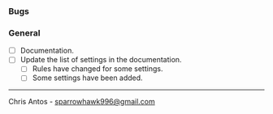 ### Bugs

### General
- [ ] Documentation.
- [ ] Update the list of settings in the documentation.
  - [ ] Rules have changed for some settings.
  - [ ] Some settings have been added.

---
Chris Antos - sparrowhawk996@gmail.com
